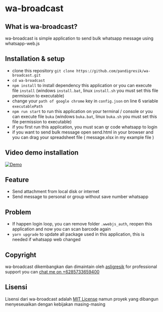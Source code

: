 # wa-broadcast

## What is wa-broadcast?

wa-broadcast is simple application to send bulk whatsapp message using whatsapp-web.js

## Installation & setup

- clone this repository `git clone https://github.com/pandigresik/wa-broadcast.git`
- `cd wa-broadcast`
- `npm install` to install dependency this application or you can execute file `install` (windows `install.bat`, linux `install.sh` you must set this file permission to executable)
- change your `path of google chrome` key in `config.json` on line 6 variable `executablePath`
- `npm run start` to run this application on your terminal / console or you can execute file `buka` (windows `buka.bat`, linux `buka.sh` you must set this file permission to executable)
- if you first run this application, you must scan qr code whatsapp to login
- if you want to send bulk message open send.html in your browser and you can drag your spreadsheet file ( message.xlsx in my example file )

## Video demo installation

[![Demo](http://img.youtube.com/vi/4kDotnWjbTY/0.jpg)](http://www.youtube.com/watch?v=4kDotnWjbTY "Demo broadcast message")

## Feature

- Send attachment from local disk or internet
- Send message to personal or group without save number whatsapp

## Problem

- If happen login loop, you can remove folder `.wwebjs_auth`, reopen this application and now you can scan barcode again
- `yarn upgrade` to update all package used in this application, this is needed if whatsapp web changed

## Copyright

wa-broadcast dikembangkan dan dimaintain oleh [asligresik](https://github.com/pandigresik)
for professional support you can [chat me on +6285733659400](https://wa.me/6285733659400)

## Lisensi

Lisensi dari wa-broadcast adalah [MIT License](LICENSE) namun proyek yang dibangun menyeseuaikan dengan kebijakan masing-masing
